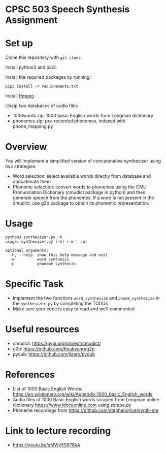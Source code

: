 # CPSC 503 Speech Synthesis Assignment

# Set up

Clone this repository with `git clone`.

Install python3 and pip3.

Install the required packages by running:

`pip3 install -r requirements.txt`

Install [ffmpeg](https://ffmpeg.org/)

Unzip two databases of audio files
* 1000words.zip: 1000 basic English words from Longman dictionary
* phonemes.zip: pre-recorded phonemes, indexed with phone_mapping.py

# Overview
You will implement a simplified version of concatenative synthesizer using two strategies:
* Word selection: select available words directly from database and concatenate them
* Phoneme selection: convert words to phonemes using the CMU Pronunciation Dictionary (cmudict package in python) and then generate speech from the phonemes. If a word is not present in the cmudict, use g2p package to obtain its phonemic representation.

# Usage
```
python3 synthesizer.py -h
usage: synthesizer.py [-h] (-w | -p)

optional arguments:
  -h, --help  show this help message and exit
  -w          word synthesis
  -p          phoneme synthesis
```

# Specific Task
* Implement the two functions `word_synthesize` and `phone_synthesize` in the `synthesizer.py` by completing the TODOs
* Make sure your code is easy to read and well-commented

# Useful resources
* cmudict: https://pypi.org/project/cmudict/ 
* g2p: https://github.com/Kyubyong/g2p
* pydub: https://github.com/jiaaro/pydub

# References
* List of 1000 Basic English Words: https://en.wiktionary.org/wiki/Appendix:1000_basic_English_words
* Audio files of 1000 Basic English words scraped from Longman online dictionary https://www.ldoceonline.com using scrape.py
* Phoneme recordings from https://github.com/stephengrice/synth-me

# Link to lecture recording
* https://youtu.be/sMWv5S678kA
